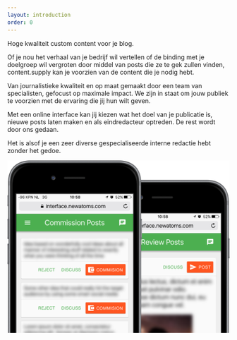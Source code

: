 ```yaml
---
layout: introduction
order: 0
---
```


Hoge kwaliteit custom content voor je blog.

Of je nou het verhaal van je bedrijf wil vertellen of de binding met je doelgroep wil vergroten door middel van posts die ze te gek zullen vinden, content.supply kan je voorzien van de content die je nodig hebt.

Van journalistieke kwaliteit en op maat gemaakt door een team van specialisten, gefocust op maximale impact. We zijn in staat om jouw publiek te voorzien met de ervaring die jij hun wilt geven.

Met een online interface kan jij kiezen wat het doel van je publicatie is, nieuwe posts laten maken en als eindredacteur optreden. De rest wordt door ons gedaan.

Het is alsof je een zeer diverse gespecialiseerde interne redactie hebt zonder het gedoe.

![Kies uit welke posts er worden gemaakt op je mobiel](images/commission-review.png)
